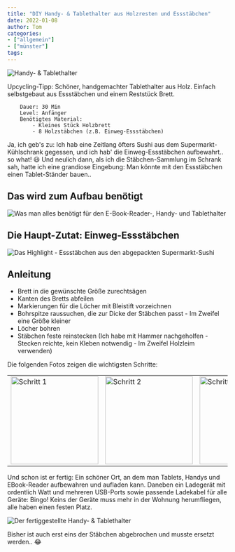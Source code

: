 ```yaml
---
title: "DIY Handy- & Tablethalter aus Holzresten und Essstäbchen"
date: 2022-01-08
author: Tom
categories:
- ["allgemein"]
- ["münster"]
tags:
---
```


![Handy- & Tablethalter](/images/tablethalter-fertig2.jpg)

Upcycling-Tipp: Schöner, handgemachter Tablethalter aus Holz. Einfach selbstgebaut aus Essstäbchen und einem Reststück Brett.

```
    Dauer: 30 Min
    Level: Anfänger
    Benötigtes Material:
        - Kleines Stück Holzbrett
        - 8 Holzstäbchen (z.B. Einweg-Essstäbchen)
```

Ja, ich geb's zu: Ich hab eine Zeitlang öfters Sushi aus dem Supermarkt-Kühlschrank gegessen, und ich hab' die Einweg-Essstäbchen aufbewahrt.. so what! 😃 Und neulich dann, als ich die Stäbchen-Sammlung im Schrank sah, hatte ich eine grandiose Eingebung: Man könnte mit den Essstäbchen einen Tablet-Ständer bauen..

<!-- more -->

## Das wird zum Aufbau benötigt

![Was man alles benötigt für den E-Book-Reader-, Handy- und Tablethalter](/images/tablethalter-zubehoer.jpg)

## Die Haupt-Zutat: Einweg-Essstäbchen

![Das Highlight - Essstäbchen aus den abgepackten Supermarkt-Sushi](/images/tablethalter-staebchen.jpg)

## Anleitung

* Brett in die gewünschte Größe zurechtsägen
* Kanten des Bretts abfeilen
* Markierungen für die Löcher mit Bleistift vorzeichnen
* Bohrspitze raussuchen, die zur Dicke der Stäbchen passt - Im Zweifel eine Größe kleiner
* Löcher bohren
* Stäbchen feste reinstecken (Ich habe mit Hammer nachgeholfen - Stecken reichte, kein Kleben notwendig - Im Zweifel Holzleim verwenden)

Die folgenden Fotos zeigen die wichtigsten Schritte:

|   |   |   |
|---|---|---|
| <img src="/images/tablethalter-01.jpg" alt="Schritt 1" width="200"/> | <img src="/images/tablethalter-02.jpg" alt="Schritt 2" width="200"/> | <img src="/images/tablethalter-03.jpg" alt="Schritt 3" width="200"/> |


Und schon ist er fertig: Ein schöner Ort, an dem man Tablets, Handys und EBook-Reader aufbewahren und aufladen kann. Daneben ein Ladegerät mit ordentlich Watt und mehreren USB-Ports sowie passende Ladekabel für alle Geräte: Bingo! Keins der Geräte muss mehr in der Wohnung herumfliegen, alle haben einen festen Platz.

![Der fertiggestellte Handy- & Tablethalter](/images/tablethalter-fertig.jpg)

Bisher ist auch erst eins der Stäbchen abgebrochen und musste ersetzt werden.. 😂

